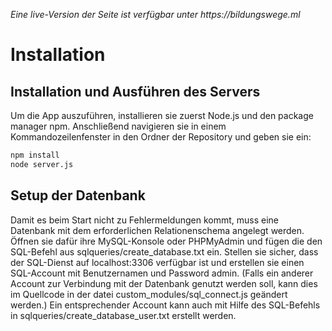 _Eine live-Version der Seite ist verfügbar unter https://bildungswege.ml_
# Installation
## Installation und Ausführen des Servers
Um die App auszuführen, installieren sie zuerst Node.js und den package manager npm. Anschließend navigieren sie in einem Kommandozeilenfenster in den Ordner der Repository und geben sie ein:
```bash
npm install
node server.js
```
## Setup der Datenbank
Damit es beim Start nicht zu Fehlermeldungen kommt, muss eine Datenbank mit dem erforderlichen Relationenschema angelegt werden. Öffnen sie dafür ihre MySQL-Konsole oder PHPMyAdmin und fügen die den SQL-Befehl aus sqlqueries/create\_database.txt ein. 
Stellen sie sicher, dass der SQL-Dienst auf localhost:3306 verfügbar ist und erstellen sie einen SQL-Account mit Benutzernamen und Password admin. (Falls ein anderer Account zur Verbindung mit der Datenbank genutzt werden soll, kann dies im Quellcode in der datei custom\_modules/sql\_connect.js geändert werden.) Ein entsprechender Account kann auch mit Hilfe des SQL-Befehls in sqlqueries/create\_database\_user.txt erstellt werden.

